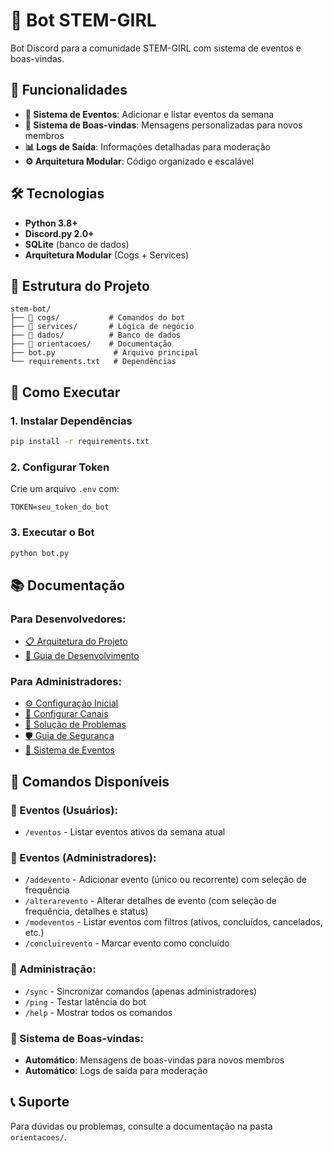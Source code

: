 # 🤖 Bot STEM-GIRL

Bot Discord para a comunidade STEM-GIRL com sistema de eventos e boas-vindas.

## 🚀 Funcionalidades

- **📅 Sistema de Eventos**: Adicionar e listar eventos da semana
- **👋 Sistema de Boas-vindas**: Mensagens personalizadas para novos membros
- **📊 Logs de Saída**: Informações detalhadas para moderação
- **⚙️ Arquitetura Modular**: Código organizado e escalável

## 🛠️ Tecnologias

- **Python 3.8+**
- **Discord.py 2.0+**
- **SQLite** (banco de dados)
- **Arquitetura Modular** (Cogs + Services)

## 📁 Estrutura do Projeto

```
stem-bot/
├── 📁 cogs/           # Comandos do bot
├── 📁 services/       # Lógica de negócio
├── 📁 dados/          # Banco de dados
├── 📁 orientacoes/    # Documentação
├── bot.py             # Arquivo principal
└── requirements.txt   # Dependências
```

## 🚀 Como Executar

### 1. **Instalar Dependências**
```bash
pip install -r requirements.txt
```

### 2. **Configurar Token**
Crie um arquivo `.env` com:
```
TOKEN=seu_token_do_bot
```

### 3. **Executar o Bot**
```bash
python bot.py
```

## 📚 Documentação

### **Para Desenvolvedores:**
- [📋 Arquitetura do Projeto](orientacoes/ARQUITETURA.md)
- [🔧 Guia de Desenvolvimento](orientacoes/DESENVOLVIMENTO.md)

### **Para Administradores:**
- [⚙️ Configuração Inicial](orientacoes/CONFIGURACAO.md)
- [🔧 Configurar Canais](orientacoes/CONFIGURAR_CANAIS.md)
- [🚨 Solução de Problemas](orientacoes/SOLUCAO_PROBLEMAS.md)
- [🛡️ Guia de Segurança](orientacoes/SEGURANCA.md)
- [📅 Sistema de Eventos](orientacoes/EVENTOS.md)

## 🎯 Comandos Disponíveis

### **📅 Eventos (Usuários):**
- `/eventos` - Listar eventos ativos da semana atual

### **📅 Eventos (Administradores):**
- `/addevento` - Adicionar evento (único ou recorrente) com seleção de frequência
- `/alterarevento` - Alterar detalhes de evento (com seleção de frequência, detalhes e status)
- `/modeventos` - Listar eventos com filtros (ativos, concluídos, cancelados, etc.)
- `/concluirevento` - Marcar evento como concluído

### **🔧 Administração:**
- `/sync` - Sincronizar comandos (apenas administradores)
- `/ping` - Testar latência do bot
- `/help` - Mostrar todos os comandos

### **👋 Sistema de Boas-vindas:**
- **Automático**: Mensagens de boas-vindas para novos membros
- **Automático**: Logs de saída para moderação

## 📞 Suporte

Para dúvidas ou problemas, consulte a documentação na pasta `orientacoes/`.
